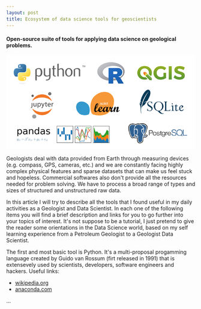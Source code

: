 ```yaml
---
layout: post
title: Ecosystem of data science tools for geoscientists
---
```

#### Open-source suite of tools for applying data science on geological problems.

![Ecosystem of tools](https://raw.githubusercontent.com/gcmatos/gcmatos.github.io/master/images/Intro.png)

Geologists deal with data provided from Earth through measuring devices (e.g. compass, GPS, cameras, etc.) and we are constantly facing highly complex physical features and sparse datasets that can make us feel stuck and hopeless. Commercial softwares also don't provide all the resources needed for problem solving. We have to process a broad range of types and sizes of structured and unstructured raw data. 

In this article I will try to describe all the tools that I found useful in my daily activities as a Geologist and Data Scientist. In each one of the following items you will find a brief description and links for you to go further into your topics of interest. It's not suppose to be a tutorial, I just pretend to give the reader some orientations in the Data Science world, based on my self learning experience from a Petroleum Geologist to a Geologist Data Scientist.

The first and most basic tool is Python. It's a multi-proposal progamming language created by Guido van Rossum (firt released in 1991) that is extensevely used by scientists, developers, software engineers and hackers.
Useful links: 
- [wikipedia.org](https://en.wikipedia.org/wiki/Python_(programming_language))
- [anaconda.com](https://www.anaconda.com/)

...
